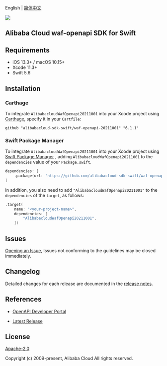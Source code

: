 English | [简体中文](README-CN.md)

![](https://aliyunsdk-pages.alicdn.com/icons/AlibabaCloud.svg)

## Alibaba Cloud waf-openapi SDK for Swift

## Requirements

- iOS 13.3+ / macOS 10.15+
- Xcode 11.3+
- Swift 5.6

## Installation

### Carthage

To integrate `AlibabacloudWafOpenapi20211001` into your Xcode project using [Carthage](https://github.com/Carthage/Carthage), specify it in your `Cartfile`:

```ogdl
github "alibabacloud-sdk-swift/waf-openapi-20211001" "6.1.1"
```

### Swift Package Manager

To integrate `AlibabacloudWafOpenapi20211001` into your Xcode project using [Swift Package Manager](https://swift.org/package-manager/) , adding `AlibabacloudWafOpenapi20211001` to the `dependencies` value of your `Package.swift`.

```swift
dependencies: [
    .package(url: "https://github.com/alibabacloud-sdk-swift/waf-openapi-20211001.git", from: "6.1.1")
]
```

In addition, you also need to add `"AlibabacloudWafOpenapi20211001"` to the `dependencies` of the `target`, as follows:

```swift
.target(
    name: "<your-project-name>",
    dependencies: [
        "AlibabacloudWafOpenapi20211001",
    ])
```

## Issues

[Opening an Issue](https://github.com/alibabacloud-sdk-swift/waf-openapi-20211001/issues/new), Issues not conforming to the guidelines may be closed immediately.

## Changelog

Detailed changes for each release are documented in the [release notes](./ChangeLog.txt).

## References

* [OpenAPI Developer Portal](https://next.api.alibabacloud.com/home)
- [Latest Release](https://github.com/alibabacloud-sdk-swift/waf-openapi-20211001)

## License

[Apache-2.0](http://www.apache.org/licenses/LICENSE-2.0)

Copyright (c) 2009-present, Alibaba Cloud All rights reserved.
